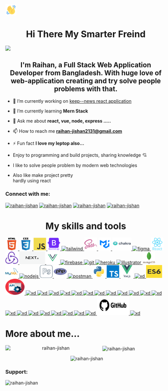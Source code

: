 <p><img src="https://raw.githubusercontent.com/raihan-jishan/Github-cover-photo/main/images/wave-hello.gif" alt="photo not found!" width="35" /> </p>
<h1 align="center"> Hi There  My Smarter Freind  </h1>
<img  src="https://i.ibb.co/zntP9Vk/Screenshot-10.png"/>
 <!-- description  -->
<h2 align="center"> I'm Raihan, a Full Stack <span> Web Application Developer from Bangladesh.
</span>
 With huge love of web-application creating and try solve people problems with that. </h2> 
<!-- end there -->

- 🔭 I’m currently working on [keep--news react application](news-gilt-omega.vercel.app)

- 🌱 I’m currently learning **Mern Stack**

- 💬 Ask me about **react, vue, node, express .....**

- 📫 How to reach me **raihan-jishan2131@gmail.com**

- ⚡ Fun fact **I love my leptop also...**
- Enjoy to programming and build projects, sharing knowledge 💘
- I like to solve people problem by modern web technologies
- Also like make project pretty  
hardly using react
<h3 align="left">Connect with me:</h3>
<p align="left ">
<a href="https://fb.com/raihan-jishan" target="blank"><img align="center" src="https://cdn-icons-png.flaticon.com/128/5968/5968764.png" alt="raihan-jishan"   width="40" /></a>
<a href="https://instagram.com/raihan-jishan" target="blank"><img align="center" src="https://raw.githubusercontent.com/rahuldkjain/github-profile-readme-generator/master/src/images/icons/Social/instagram.svg" alt="raihan-jishan" height="30" width="40" /></a>
<a href="https://gmail.com/raihanjishan2131@gmail.com" target="blank"><img align="center" src="https://cdn-icons-png.flaticon.com/128/5968/5968534.png" alt="raihan-jishan" height="" width="40" /></a>
<a href="" target="blank"><img align="center" src="https://cdn-icons-png.flaticon.com/128/3670/3670151.png" alt="raihan-jishan" height="" width="40" /></a>

</p>

<h1 align="center">My skills and tools</h1>
<p align="left"> 
<!-- html -->
<a href="https://www.w3.org/html/" target="_blank" rel="noreferrer"> <img src="https://raw.githubusercontent.com/devicons/devicon/master/icons/html5/html5-original-wordmark.svg" alt="html5" width="40" height="40"/> </a>
<!--css  -->
<a href="https://www.w3schools.com/css/" target="_blank" rel="noreferrer"> <img src="https://raw.githubusercontent.com/devicons/devicon/master/icons/css3/css3-original-wordmark.svg" alt="css3" width="40" height="40"/> </a>
 <!-- javascript -->
     <a href="https://developer.mozilla.org/en-US/docs/Web/JavaScript" target="_blank" rel="noreferrer"> <img src="https://raw.githubusercontent.com/devicons/devicon/master/icons/javascript/javascript-original.svg" alt="javascript" width="40" height="40"/> </a> 
<!-- bootstrap -->
<a href="https://getbootstrap.com" target="_blank" rel="noreferrer"> <img src="https://raw.githubusercontent.com/devicons/devicon/master/icons/bootstrap/bootstrap-plain-wordmark.svg" alt="bootstrap" width="40" height="40"/> </a> 
     <!-- tailwind -->
              <a href="https://tailwindcss.com/" target="_blank" rel="noreferrer"> <img src="https://www.vectorlogo.zone/logos/tailwindcss/tailwindcss-icon.svg" alt="tailwind" width="40" height="40"/> </a> 
               <!-- sass -->
              <a href="https://sass-lang.com" target="_blank" rel="noreferrer"> <img src="https://raw.githubusercontent.com/devicons/devicon/master/icons/sass/sass-original.svg" alt="sass" width="40" height="40"/> </a> 
<!-- mui -->
 <a href="https://mui.com" target="_blank" rel="noreferrer"> <img src="https://raw.githubusercontent.com/raihan-jishan/Github-cover-photo/main/images/logo.png" alt="express" width="40" height="40"/> </a>
 <!-- chakraui -->
 <a href="https://chakraui.com" target="_blank" rel="noreferrer"> <img src="https://raw.githubusercontent.com/raihan-jishan/Github-cover-photo/main/images/1_8hhfdEqRkRQSaJrJlx60zg.png" alt="express" width="60" height="40"/> </a>
 <!-- figma -->
  <a href="https://www.figma.com/" target="_blank" rel="noreferrer"> <img src="https://www.vectorlogo.zone/logos/figma/figma-icon.svg" alt="figma" width="40" height="40"/> </a> 
  <!-- react -->
  <a href="https://reactjs.org/" target="_blank" rel="noreferrer"> <img src="https://raw.githubusercontent.com/devicons/devicon/master/icons/react/react-original-wordmark.svg" alt="react" width="40" height="40"/> </a>
  <!-- redux -->
             <a href="https://redux.js.org" target="_blank" rel="noreferrer"> <img src="https://raw.githubusercontent.com/devicons/devicon/master/icons/redux/redux-original.svg" alt="redux" width="40" height="40"/> </a>
  <!-- next -->
             <a href="https://next.js.org" target="_blank" rel="noreferrer"> <img src="https://raw.githubusercontent.com/raihan-jishan/Github-cover-photo/main/images/next-js-logo.png" alt="next" width="80" height="40"/> </a>
  <!-- vuejs -->
             <a href="https://vue.js.org" target="_blank" rel="noreferrer"> <img src="https://raw.githubusercontent.com/raihan-jishan/Github-cover-photo/main/images/240_F_583616418_CYdixHVmW7xmITKTpwtpZxOtexp2MoQ8.jpg" alt="vue" width="40" height="40"/> </a>
  <!-- firebase -->
  <a href="https://firebase.google.com/" target="_blank" rel="noreferrer"> <img src="https://www.vectorlogo.zone/logos/firebase/firebase-icon.svg" alt="firebase" width="40" height="40"/> </a> 
  <!-- git -->
  <a href="https://git-scm.com/" target="_blank" rel="noreferrer"> <img src="https://www.vectorlogo.zone/logos/git-scm/git-scm-icon.svg" alt="git" width="40" height="40"/> </a>
   <!--heroku  -->
  <a href="https://heroku.com" target="_blank" rel="noreferrer"> <img src="https://www.vectorlogo.zone/logos/heroku/heroku-icon.svg" alt="heroku" width="40" height="40"/> </a>
  <!-- abode -->
    <a href="https://www.adobe.com/in/products/illustrator.html" target="_blank" rel="noreferrer"> <img src="https://www.vectorlogo.zone/logos/adobe_illustrator/adobe_illustrator-icon.svg" alt="illustrator" width="40" height="40"/> </a>
   <!--  -->
     <!-- mongodb -->
     <a href="https://www.mongodb.com/" target="_blank" rel="noreferrer"> <img src="https://raw.githubusercontent.com/devicons/devicon/master/icons/mongodb/mongodb-original-wordmark.svg" alt="mongodb" width="40" height="40"/> </a>
     <!-- mysql -->
      <a href="https://www.mysql.com/" target="_blank" rel="noreferrer"> <img src="https://raw.githubusercontent.com/devicons/devicon/master/icons/mysql/mysql-original-wordmark.svg" alt="mysql" width="40" height="40"/> </a>
      <!-- nodejs -->
       <a href="https://nodejs.org" target="_blank" rel="noreferrer"> <img src="https://1000logos.net/wp-content/uploads/2020/08/MongoDB-Logo.jpg" alt="nodejs" width="80" height="40"/> </a>
       <!-- photoshop -->
        <a href="https://www.photoshop.com/en" target="_blank" rel="noreferrer"> <img src="https://raw.githubusercontent.com/devicons/devicon/master/icons/photoshop/photoshop-line.svg" alt="photoshop" width="40" height="40"/> </a>
        <!-- php -->
         <a href="https://www.php.net" target="_blank" rel="noreferrer"> <img src="https://raw.githubusercontent.com/devicons/devicon/master/icons/php/php-original.svg" alt="php" width="40" height="40"/> </a>
         <!-- postman -->
          <a href="https://postman.com" target="_blank" rel="noreferrer"> <img src="https://www.vectorlogo.zone/logos/getpostman/getpostman-icon.svg" alt="postman" width="40" height="40"/> </a>
          <!-- python -->
           <a href="https://www.python.org" target="_blank" rel="noreferrer"> <img src="https://raw.githubusercontent.com/devicons/devicon/master/icons/python/python-original.svg" alt="python" width="40" height="40"/> </a>
           <!--  -->
            <!--  -->
            <!--  -->
           <!--  -->
              <!-- typescript -->
              <a href="https://www.typescriptlang.org/" target="_blank" rel="noreferrer"> <img src="https://raw.githubusercontent.com/devicons/devicon/master/icons/typescript/typescript-original.svg" alt="typescript" width="40" height="40"/> </a> 
              <!-- vuejs -->
              <a href="https://vuejs.org/" target="_blank" rel="noreferrer"> <img src="https://raw.githubusercontent.com/devicons/devicon/master/icons/vuejs/vuejs-original-wordmark.svg" alt="vuejs" width="40" height="40"/> </a> 
              <!-- xd -->
              <a href="https://www.adobe.com/products/xd.html" target="_blank" rel="noreferrer"> <img src="https://cdn.worldvectorlogo.com/logos/adobe-xd.svg" alt="xd" width="40" height="40"/> </a>
              <!-- es6-->
              <a href="https://www.adobe.com/products/xd.html" target="_blank" rel="noreferrer"> <img src="https://raw.githubusercontent.com/raihan-jishan/Github-cover-photo/main/images/b55764416830e7d8b0133c7c0eeaf445.png" alt="xd" width="50" height="40"/> </a>
              <!--  -->
              <!-- api -->
              <a href="https://www.adobe.com/products/xd.html" target="_blank" rel="noreferrer"> <img src="https://raw.githubusercontent.com/raihan-jishan/Github-cover-photo/main/images/603197.png" alt="xd" width="60" height="50"/> </a>
              <!-- jquery -->
              <a href="https://www.jquery.com" target="_blank" rel="noreferrer"> <img src="https://upload.wikimedia.org/wikipedia/commons/thumb/d/d3/Logo_jQuery.svg/1200px-Logo_jQuery.svg.png" alt="xd" width="80" height="50"/> </a>
              <!-- wordpress -->
              <a href="https://www.wordpress.com" target="_blank" rel="noreferrer"> <img src="https://cdn-icons-png.flaticon.com/128/11023/11023621.png" alt="xd" width="60" height="50"/> </a>
              <!-- fontawesome -->
              <a href="https://www.fontawesome.com" target="_blank" rel="noreferrer"> <img src="https://i0.wp.com/blog.fontawesome.com/wp-content/uploads/2020/08/jSfmJLBr.png?resize=720%2C240&ssl=1" alt="xd" width="130" height="50"/> </a>
              <!-- flaticons -->
              <a href="https://www.flaticons.com" target="_blank" rel="noreferrer"> <img src="https://ceblog.s3.amazonaws.com/wp-content/uploads/2023/10/09191517/flaticon-logo.png" alt="xd" width="130" height="50"/> </a>
              <!--  -->
              <!-- ui ux -->
              <a href="https://www.flaticons.com" target="_blank" rel="noreferrer"> <img src="https://www.ux-ui.net/ux/uploads/2017/03/ux-ui-logo.svg" alt="xd" width="130" height="50"/> </a>
              <!-- flowbite -->
              <!--  -->
              <a href="https://www.flaticons.com" target="_blank" rel="noreferrer"> <img src="https://flowbite.s3.amazonaws.com/github/flowbite-react.png" alt="xd" width="150" height="80"/> </a>
              <!-- flowbite -->
               <!--  -->
              <a href="https://www.flaticons.com" target="_blank" rel="noreferrer"> <img src="https://logos-world.net/wp-content/uploads/2020/11/Adobe-Photoshop-Logo-700x394.png" alt="xd" width="120" height="80"/> </a>
              <!--  -->
              <a href="https://www.flaticons.com" target="_blank" rel="noreferrer"> <img src="https://miro.medium.com/v2/resize:fit:720/format:webp/1*sX8rBJBol5dBp5WIJQrYyw.png" alt="xd" width="100" height="60"/> </a>
              <!--  -->
              <a href="https://www.flaticons.com" target="_blank" rel="noreferrer"> <img src="https://camo.githubusercontent.com/1757e0daffee1ea5c355d1ecc02641d20f5da07645593457729a5cec8e807e96/68747470733a2f2f656e637279707465642d74626e302e677374617469632e636f6d2f696d616765733f713d74626e3a414e6439476352712d704352534a756d4c655075443251635f47593576375f50786262576651554966426d4155376b6a36412673" alt="xd" width="100" height="60"/> </a>
              <a href="https://www.flaticons.com" target="_blank" rel="noreferrer"> <img src="https://camo.githubusercontent.com/1dbf522a48da7be75c551cee7d99435bb70d0ec30547986427c5c52daffd8f6e/68747470733a2f2f656e637279707465642d74626e302e677374617469632e636f6d2f696d616765733f713d74626e3a414e643947635136554f3362694854544a3348345478765133596a624a6d62542d4d79644f5638425a745548647731364c2d35434e556c3336464a67764d62343071684e726c747936576b26757371703d434155" alt="xd" width="100" height="60"/> </a>
              <a href="https://www.flaticons.com" target="_blank" rel="noreferrer"> <img src="https://camo.githubusercontent.com/f02c3fa4589db4e629c5b24102328c3c308f6226d9577ff13b76784c1aea37ec/68747470733a2f2f75706c6f61642e77696b696d656469612e6f72672f77696b6970656469612f636f6d6d6f6e732f7468756d622f312f31312f5961726e2d6c6f676f2d6b697474656e2e7376672f35313270782d5961726e2d6c6f676f2d6b697474656e2e7376672e706e67" alt="xd" width="100" height="60"/> </a>
              <a href="https://www.flaticons.com" target="_blank" rel="noreferrer"> <img src="https://camo.githubusercontent.com/d9d5197c87ec37311a161d9122e08bd19d9befa2f2fe0cec6ed9dc356aeb7189/68747470733a2f2f696e74656c6c79782e636f6d2f77702d636f6e74656e742f75706c6f6164732f323031392f30382f52656e6465722d636c6f75642d696e74656c6c79782d42432d6c6f676f2d333030783135372e706e67" alt="xd" width="100" height="60"/> </a>
              <a href="https://www.flaticons.com" target="_blank" rel="noreferrer"> <img src="https://camo.githubusercontent.com/3b190b61be401d4b52ef7c7a045a0e97093a8dee7e419e8ef8bbe967f4ef422d/68747470733a2f2f6c6f676f77696b2e636f6d2f636f6e74656e742f75706c6f6164732f696d616765732f6e65746c6966792d6e65772d32303233343937302e6c6f676f77696b2e636f6d2e77656270" alt="xd" width="100" height="60"/> </a>
              <a href="https://www.flaticons.com" target="_blank" rel="noreferrer"> <img src="https://camo.githubusercontent.com/41f410db91345021607791cff4e92f406861e0a262b4f7538ed338bafd8a9164/68747470733a2f2f6c6f676f77696b2e636f6d2f636f6e74656e742f75706c6f6164732f696d616765732f76657263656c313836382e6a7067" alt="xd" width="100" height="60"/> </a>
              <a href="https://www.flaticons.com" target="_blank" rel="noreferrer"> <img src="https://camo.githubusercontent.com/7e46f6a57ee77a6784f2e34b8a8bac79cfab668d218ee5342e028036c8f16608/68747470733a2f2f77372e706e6777696e672e636f6d2f706e67732f3231302f3935332f706e672d7472616e73706172656e742d6d6963726f736f66742d76697375616c2d73747564696f2d636f64652d616c742d6d61636f732d6269677375722d69636f6e2e706e67" alt="xd" width="100" height="60"/> </a>
              <a href="https://www.flaticons.com" target="_blank" rel="noreferrer"> <img src="https://camo.githubusercontent.com/87958e92d038915cc7eb9be40962bb2c89ff4e44adac757cd42497960aa0a9bc/68747470733a2f2f6772656762657267652e636f6d2f7374617469632f61313566386463366364653964366463396539346132656462343362363130382f32636562342f62616e6e65722e706e67" alt="xd" width="100" height="60"/> </a>
              <a href="https://www.flaticons.com" target="_blank" rel="noreferrer"> <img src="https://camo.githubusercontent.com/52f12f91f9ddfdb0ade026dd17b6074879e30f89889d36c70273ee155418fda0/68747470733a2f2f64626165756d65722e67616c6c65727963646e2e76736173736574732e696f2f657874656e73696f6e732f64626165756d65722f7673636f64652d65736c696e742f322e342e322f313638373434313432373531392f4d6963726f736f66742e56697375616c53747564696f2e53657276696365732e49636f6e732e44656661756c74" alt="xd" width="100" height="60"/> </a>
              <a href="https://www.flaticons.com" target="_blank" rel="noreferrer"> <img src="https://camo.githubusercontent.com/b202d37c384b676993b53938cb99697ff3fc30e922ae410890eafc814b74ed1f/68747470733a2f2f656e637279707465642d74626e302e677374617469632e636f6d2f696d616765733f713d74626e3a414e6439476352466371385f543746374e686a6a37754d373869755149486a614555672d686c5f69516553414e51764c384c4268762d6350644669694735343850674562397333376f425526757371703d434155" alt="xd" width="100" height="60"/> </a>
              <a href="https://www.flaticons.com" target="_blank" rel="noreferrer"> <img src="https://camo.githubusercontent.com/1d5318de24d20e00de434e8eb9bc13d8e9d8da13d3780daf0b828443476c75a2/68747470733a2f2f696d616765732e6372756e6368626173652e636f6d2f696d6167652f75706c6f61642f635f6c7061642c685f3235362c775f3235362c665f6175746f2c715f6175746f3a65636f2c6470725f312f656368326f74306b796e6965636c726d6f666c72" alt="xd" width="130" height="130"/> </a>
              <a href="https://www.flaticons.com" target="_blank" rel="noreferrer"> <img src="https://camo.githubusercontent.com/8ddb05ed38574605276407047e2572145f67f9d4c5713050596b0c55da1ca8d8/68747470733a2f2f6d6176656e2e636f6d2f5f6e6578742f696d6167653f75726c3d687474707325334125324625324664323432367863787568336874352e636c6f756466726f6e742e6e657425324633396a586551584a525136676c74686f7a7a7a715f776861742d69732d636861746770742e706e6726773d3135333626713d3735" alt="xd" width="100" height="60"/> </a>
              <!--  -->
              <a href="https://www.flaticons.com" target="_blank" rel="noreferrer"> <img src="https://raw.githubusercontent.com/raihan-jishan/Github-cover-photo/main/images/github-logo-git-hub-icon-with-text-on-white-background-free-vector.jpg" alt="xd" width="100" height="60"/> </a>
              <!--  -->
              <a href="https://www.flaticons.com" target="_blank" rel="noreferrer"> <img src="https://camo.githubusercontent.com/3c120e78d1966960f3076b0aa65859364365f64c7acdc2672cf9f24fdf21cdca/68747470733a2f2f692e6962622e636f2f484431713376762f6c7773742e706e67" alt="xd" width="100" height="60"/> </a>
              </p>
<h1>More about me...</h1>
<p align="center">
<img align="left" src="https://github-readme-stats.vercel.app/api/top-langs?username=raihan-jishan&show_icons=true&locale=en&layout=compact" alt="raihan-jishan" width="300"/>

&nbsp;<img align="center" src="https://github-readme-stats.vercel.app/api?username=raihan-jishan&show_icons=true&locale=en" alt="raihan-jishan" width="400"/>

<img align="right" src="https://github-readme-streak-stats.herokuapp.com/?user=raihan-jishan&" alt="raihan-jishan" width="300"/></p>

<!-- Support -->
<br />
<h3 align="left">Support:</h3>
<p><a href="https://www.buymeacoffee.com/raihan-jishan"> <img align="left" src="https://cdn.buymeacoffee.com/buttons/v2/default-yellow.png" height="50" width="210" alt="raihan-jishan" /></a></p><br><br>
